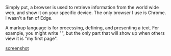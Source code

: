 Simply put, a browser is used to retrieve information from the world wide web, and show it on your specific device. The only browser I use is Chrome. I wasn't a fan of Edge.

A markup language is for processing, defining, and presenting a text. For example, you might write "<title>my first page</title>", but the only part that will show up when others view it is "my first page".

[screenshot](./screenshot.png)
